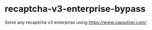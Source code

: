 # recaptcha-v3-enterprise-bypass
Solve any recaptcha v3 enterprise using https://www.capsolver.com/



                                                                